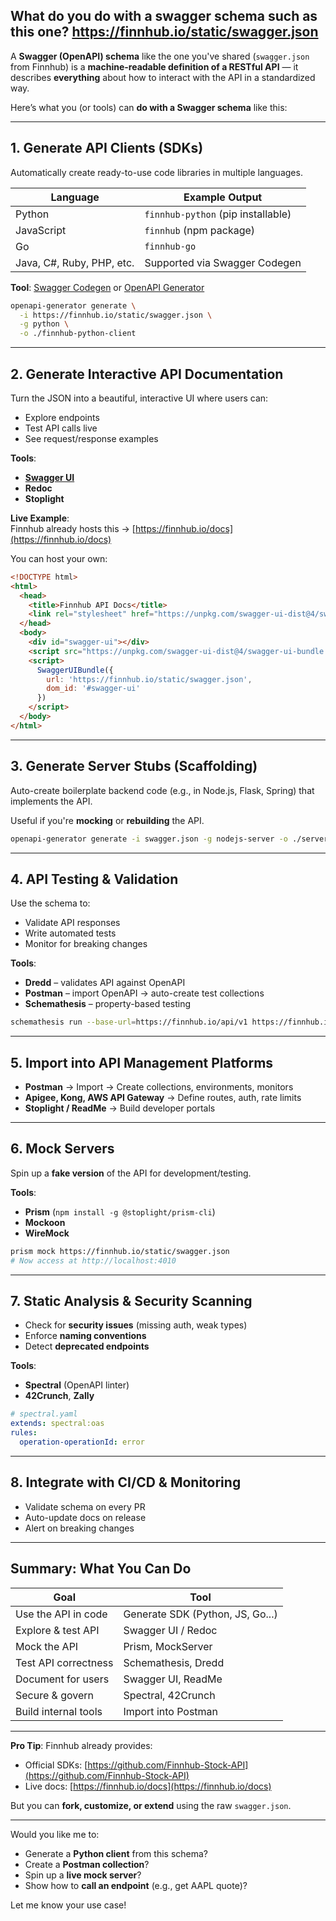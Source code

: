 ## What do you do with a swagger schema such as this one? https://finnhub.io/static/swagger.json




A **Swagger (OpenAPI) schema** like the one you've shared (`swagger.json` from Finnhub) is a **machine-readable definition of a RESTful API** — it describes **everything** about how to interact with the API in a standardized way.

Here’s what you (or tools) can **do with a Swagger schema** like this:

---

## 1. **Generate API Clients (SDKs)**
Automatically create ready-to-use code libraries in multiple languages.

| Language | Example Output |
|--------|----------------|
| Python | `finnhub-python` (pip installable) |
| JavaScript | `finnhub` (npm package) |
| Go | `finnhub-go` |
| Java, C#, Ruby, PHP, etc. | Supported via Swagger Codegen |

**Tool**: [Swagger Codegen](https://swagger.io/tools/swagger-codegen/) or [OpenAPI Generator](https://openapi-generator.tech)

```bash
openapi-generator generate \
  -i https://finnhub.io/static/swagger.json \
  -g python \
  -o ./finnhub-python-client
```

---

## 2. **Generate Interactive API Documentation**
Turn the JSON into a beautiful, interactive UI where users can:

- Explore endpoints
- Test API calls live
- See request/response examples

**Tools**:

- [**Swagger UI**](https://swagger.io/tools/swagger-ui/)
- **Redoc**
- **Stoplight**

**Live Example**:  
Finnhub already hosts this → [https://finnhub.io/docs](https://finnhub.io/docs)

You can host your own:

```html
<!DOCTYPE html>
<html>
  <head>
    <title>Finnhub API Docs</title>
    <link rel="stylesheet" href="https://unpkg.com/swagger-ui-dist@4/swagger-ui.css">
  </head>
  <body>
    <div id="swagger-ui"></div>
    <script src="https://unpkg.com/swagger-ui-dist@4/swagger-ui-bundle.js"></script>
    <script>
      SwaggerUIBundle({
        url: 'https://finnhub.io/static/swagger.json',
        dom_id: '#swagger-ui'
      })
    </script>
  </body>
</html>
```

---

## 3. **Generate Server Stubs (Scaffolding)**
Auto-create boilerplate backend code (e.g., in Node.js, Flask, Spring) that implements the API.

Useful if you're **mocking** or **rebuilding** the API.

```bash
openapi-generator generate -i swagger.json -g nodejs-server -o ./server
```

---

## 4. **API Testing & Validation**
Use the schema to:

- Validate API responses
- Write automated tests
- Monitor for breaking changes

**Tools**:

- **Dredd** – validates API against OpenAPI
- **Postman** – import OpenAPI → auto-create test collections
- **Schemathesis** – property-based testing

```bash
schemathesis run --base-url=https://finnhub.io/api/v1 https://finnhub.io/static/swagger.json
```

---

## 5. **Import into API Management Platforms**
- **Postman** → Import → Create collections, environments, monitors
- **Apigee, Kong, AWS API Gateway** → Define routes, auth, rate limits
- **Stoplight / ReadMe** → Build developer portals

---

## 6. **Mock Servers**
Spin up a **fake version** of the API for development/testing.

**Tools**:

- **Prism** (`npm install -g @stoplight/prism-cli`)
- **Mockoon**
- **WireMock**

```bash
prism mock https://finnhub.io/static/swagger.json
# Now access at http://localhost:4010
```

---

## 7. **Static Analysis & Security Scanning**
- Check for **security issues** (missing auth, weak types)
- Enforce **naming conventions**
- Detect **deprecated endpoints**

**Tools**:

- **Spectral** (OpenAPI linter)
- **42Crunch**, **Zally**

```yaml
# spectral.yaml
extends: spectral:oas
rules:
  operation-operationId: error
```

---

## 8. **Integrate with CI/CD & Monitoring**
- Validate schema on every PR
- Auto-update docs on release
- Alert on breaking changes

---

## Summary: What You Can Do

| Goal | Tool |
|------|------|
| Use the API in code | Generate SDK (Python, JS, Go...) |
| Explore & test API | Swagger UI / Redoc |
| Mock the API | Prism, MockServer |
| Test API correctness | Schemathesis, Dredd |
| Document for users | Swagger UI, ReadMe |
| Secure & govern | Spectral, 42Crunch |
| Build internal tools | Import into Postman |

---

**Pro Tip**: Finnhub already provides:

- Official SDKs: [https://github.com/Finnhub-Stock-API](https://github.com/Finnhub-Stock-API)
- Live docs: [https://finnhub.io/docs](https://finnhub.io/docs)

But you can **fork, customize, or extend** using the raw `swagger.json`.

---

Would you like me to:

- Generate a **Python client** from this schema?
- Create a **Postman collection**?
- Spin up a **live mock server**?
- Show how to **call an endpoint** (e.g., get AAPL quote)?

Let me know your use case!